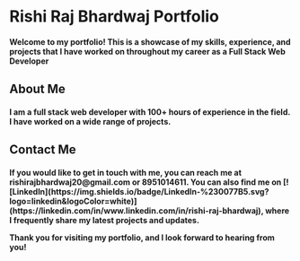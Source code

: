 # Rishi Raj Bhardwaj Portfolio
<h4>Welcome to my portfolio! This is a showcase of my skills, experience, and projects that I have worked on throughout my career as a Full Stack Web Developer<h4/>

## About Me
<h4>I am a full stack web developer with 100+ hours of experience in the field. I have worked on a wide range of projects.</h4>

## Contact Me
<h4>If you would like to get in touch with me, you can reach me at rishirajbhardwaj20@gmail.com or 8951014611. You can also find me on [![LinkedIn](https://img.shields.io/badge/LinkedIn-%230077B5.svg?logo=linkedin&logoColor=white)](https://linkedin.com/in/www.linkedin.com/in/rishi-raj-bhardwaj), where I frequently share my latest projects and updates.

Thank you for visiting my portfolio, and I look forward to hearing from you!</h4>
